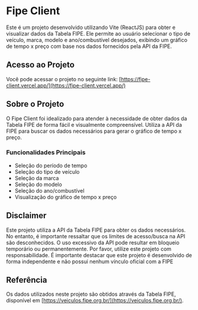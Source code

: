 # Fipe Client

Este é um projeto desenvolvido utilizando Vite (ReactJS) para obter e visualizar dados da Tabela FIPE. Ele permite ao usuário selecionar o tipo de veículo, marca, modelo e ano/combustível desejados, exibindo um gráfico de tempo x preço com base nos dados fornecidos pela API da FIPE.

## Acesso ao Projeto

Você pode acessar o projeto no seguinte link: [https://fipe-client.vercel.app/](https://fipe-client.vercel.app/)

## Sobre o Projeto

O Fipe Client foi idealizado para atender à necessidade de obter dados da Tabela FIPE de forma fácil e visualmente compreensível. Utiliza a API da FIPE para buscar os dados necessários para gerar o gráfico de tempo x preço.

### Funcionalidades Principais

- Seleção do período de tempo
- Seleção do tipo de veículo
- Seleção da marca
- Seleção do modelo
- Seleção do ano/combustível
- Visualização do gráfico de tempo x preço

## Disclaimer

Este projeto utiliza a API da Tabela FIPE para obter os dados necessários. No entanto, é importante ressaltar que os limites de acesso/busca na API são desconhecidos. O uso excessivo da API pode resultar em bloqueio temporário ou permanentemente. Por favor, utilize este projeto com responsabilidade. É importante destacar que este projeto é desenvolvido de forma independente e não possui nenhum vínculo oficial com a FIPE

## Referência

Os dados utilizados neste projeto são obtidos através da Tabela FIPE, disponível em [https://veiculos.fipe.org.br/](https://veiculos.fipe.org.br/).
